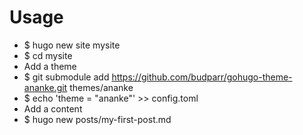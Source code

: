 Usage
=====
* $ hugo new site mysite
* $ cd mysite
* Add a theme
* $ git submodule add https://github.com/budparr/gohugo-theme-ananke.git themes/ananke
* $ echo 'theme = "ananke"' >> config.toml
* Add a content
* $ hugo new posts/my-first-post.md
